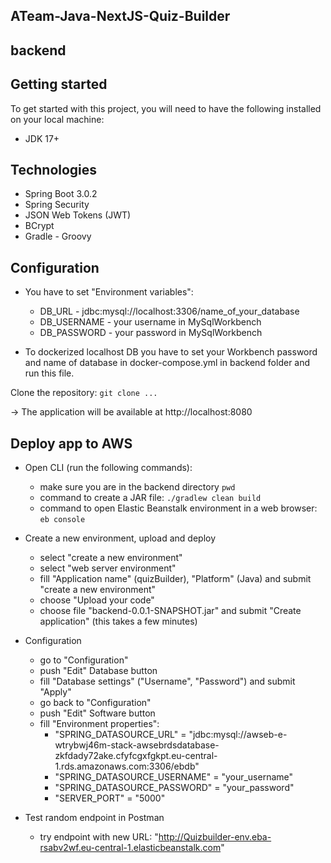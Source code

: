 ## ATeam-Java-NextJS-Quiz-Builder

## backend

## Getting started

To get started with this project, you will need to have the following installed on your local machine:

- JDK 17+

## Technologies

- Spring Boot 3.0.2
- Spring Security
- JSON Web Tokens (JWT)
- BCrypt
- Gradle - Groovy

## Configuration

- You have to set "Environment variables":

  - DB_URL - jdbc:mysql://localhost:3306/name_of_your_database
  - DB_USERNAME - your username in MySqlWorkbench
  - DB_PASSWORD - your password in MySqlWorkbench

- To dockerized localhost DB you have to set your Workbench password and name of database in
  docker-compose.yml in backend folder and run this file.

Clone the repository: `git clone ...`

-> The application will be available at http://localhost:8080

## Deploy app to AWS

- Open CLI (run the following commands):

  - make sure you are in the backend directory `pwd`
  - command to create a JAR file: `./gradlew clean build`
  - command to open Elastic Beanstalk environment in a web browser: `eb console`

- Create a new environment, upload and deploy

  - select "create a new environment"
  - select "web server environment"
  - fill "Application name" (quizBuilder), "Platform" (Java) and submit "create a new environment"
  - choose "Upload your code"
  - choose file "backend-0.0.1-SNAPSHOT.jar" and submit "Create application" (this takes a few minutes)

- Configuration

  - go to "Configuration"
  - push "Edit" Database button
  - fill "Database settings" ("Username", "Password") and submit "Apply"
  - go back to "Configuration"
  - push "Edit" Software button
  - fill "Environment properties":
    - "SPRING_DATASOURCE_URL" = "jdbc:mysql://awseb-e-wtrybwj46m-stack-awsebrdsdatabase-zkfdady72ake.cfyfcgxfgkpt.eu-central-1.rds.amazonaws.com:3306/ebdb"
    - "SPRING_DATASOURCE_USERNAME" = "your_username"
    - "SPRING_DATASOURCE_PASSWORD" = "your_password"
    - "SERVER_PORT" = "5000"

- Test random endpoint in Postman
  - try endpoint with new URL: "http://Quizbuilder-env.eba-rsabv2wf.eu-central-1.elasticbeanstalk.com"
